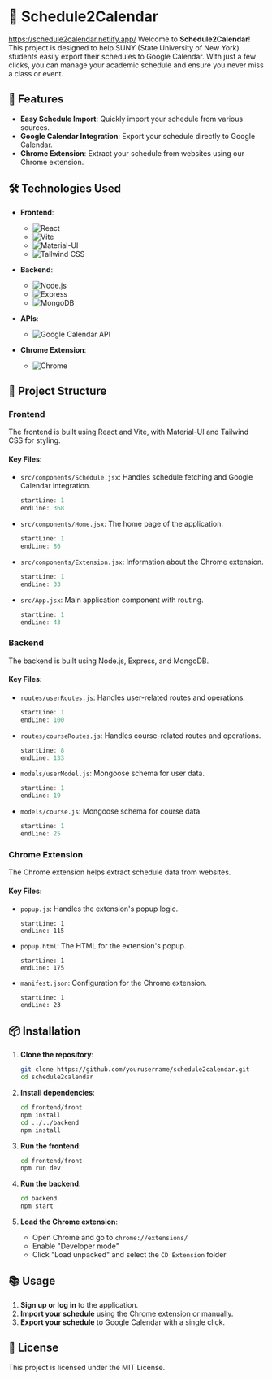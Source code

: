 # 📅 Schedule2Calendar

https://schedule2calendar.netlify.app/
Welcome to **Schedule2Calendar**! This project is designed to help SUNY (State University of New York) students easily export their schedules to Google Calendar. With just a few clicks, you can manage your academic schedule and ensure you never miss a class or event.

## 🚀 Features

- **Easy Schedule Import**: Quickly import your schedule from various sources.
- **Google Calendar Integration**: Export your schedule directly to Google Calendar.
- **Chrome Extension**: Extract your schedule from websites using our Chrome extension.

## 🛠️ Technologies Used

- **Frontend**: 
  - ![React](https://img.shields.io/badge/React-20232A?style=for-the-badge&logo=react&logoColor=61DAFB) 
  - ![Vite](https://img.shields.io/badge/Vite-646CFF?style=for-the-badge&logo=vite&logoColor=white)
  - ![Material-UI](https://img.shields.io/badge/Material--UI-0081CB?style=for-the-badge&logo=mui&logoColor=white)
  - ![Tailwind CSS](https://img.shields.io/badge/Tailwind_CSS-38B2AC?style=for-the-badge&logo=tailwind-css&logoColor=white)

- **Backend**: 
  - ![Node.js](https://img.shields.io/badge/Node.js-339933?style=for-the-badge&logo=nodedotjs&logoColor=white)
  - ![Express](https://img.shields.io/badge/Express-000000?style=for-the-badge&logo=express&logoColor=white)
  - ![MongoDB](https://img.shields.io/badge/MongoDB-4EA94B?style=for-the-badge&logo=mongodb&logoColor=white)

- **APIs**: 
  - ![Google Calendar API](https://img.shields.io/badge/Google_Calendar_API-4285F4?style=for-the-badge&logo=google-calendar&logoColor=white)

- **Chrome Extension**: 
  - ![Chrome](https://img.shields.io/badge/Chrome-4285F4?style=for-the-badge&logo=google-chrome&logoColor=white)

## 📂 Project Structure

### Frontend

The frontend is built using React and Vite, with Material-UI and Tailwind CSS for styling.

#### Key Files:
- `src/components/Schedule.jsx`: Handles schedule fetching and Google Calendar integration.
  ```javascript:frontend/front/src/components/Schedule.jsx
  startLine: 1
  endLine: 368
  ```
- `src/components/Home.jsx`: The home page of the application.
  ```javascript:frontend/front/src/components/Home.jsx
  startLine: 1
  endLine: 86
  ```
- `src/components/Extension.jsx`: Information about the Chrome extension.
  ```javascript:frontend/front/src/components/Extension.jsx
  startLine: 1
  endLine: 33
  ```
- `src/App.jsx`: Main application component with routing.
  ```javascript:frontend/front/src/App.jsx
  startLine: 1
  endLine: 43
  ```

### Backend

The backend is built using Node.js, Express, and MongoDB.

#### Key Files:
- `routes/userRoutes.js`: Handles user-related routes and operations.
  ```javascript:backend/routes/userRoutes.js
  startLine: 1
  endLine: 100
  ```
- `routes/courseRoutes.js`: Handles course-related routes and operations.
  ```javascript:backend/routes/courseRoutes.js
  startLine: 8
  endLine: 133
  ```
- `models/userModel.js`: Mongoose schema for user data.
  ```javascript:backend/models/userModel.js
  startLine: 1
  endLine: 19
  ```
- `models/course.js`: Mongoose schema for course data.
  ```javascript:backend/models/course.js
  startLine: 1
  endLine: 25
  ```

### Chrome Extension

The Chrome extension helps extract schedule data from websites.

#### Key Files:
- `popup.js`: Handles the extension's popup logic.
  ```javascript:CD Extension/popup.js
  startLine: 1
  endLine: 115
  ```
- `popup.html`: The HTML for the extension's popup.
  ```html:CD Extension/popup.html
  startLine: 1
  endLine: 175
  ```
- `manifest.json`: Configuration for the Chrome extension.
  ```json:CD Extension/manifest.json
  startLine: 1
  endLine: 23
  ```

## 📦 Installation

1. **Clone the repository**:
   ```sh
   git clone https://github.com/yourusername/schedule2calendar.git
   cd schedule2calendar
   ```

2. **Install dependencies**:
   ```sh
   cd frontend/front
   npm install
   cd ../../backend
   npm install
   ```

3. **Run the frontend**:
   ```sh
   cd frontend/front
   npm run dev
   ```

4. **Run the backend**:
   ```sh
   cd backend
   npm start
   ```

5. **Load the Chrome extension**:
   - Open Chrome and go to `chrome://extensions/`
   - Enable "Developer mode"
   - Click "Load unpacked" and select the `CD Extension` folder

## 📚 Usage

1. **Sign up or log in** to the application.
2. **Import your schedule** using the Chrome extension or manually.
3. **Export your schedule** to Google Calendar with a single click.

## 📝 License

This project is licensed under the MIT License.

